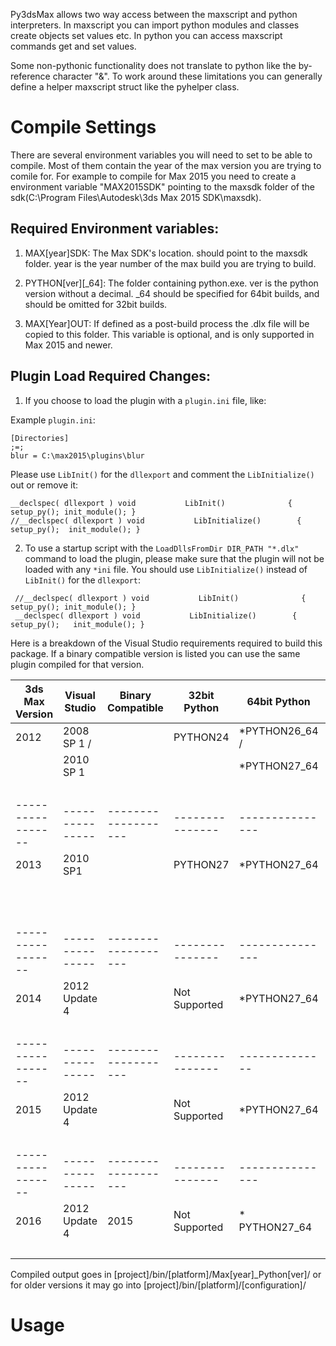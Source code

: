Py3dsMax allows two way access between the maxscript and python interpreters. In maxscript you can import python modules and classes create objects set values etc. In python you can access maxscript commands get and set values. 

Some non-pythonic functionality does not translate to python like the by-reference character "&". To work around these limitations you can generally define a helper maxscript struct like the pyhelper class.

# Compile Settings

There are several environment variables you will need to set to be able to compile. Most of them contain the year of the max version you are trying to comile for. For example to compile for Max 2015 you need to create a environment variable "MAX2015SDK" pointing to the maxsdk folder of the sdk(C:\Program Files\Autodesk\3ds Max 2015 SDK\maxsdk).


Required Environment variables:
-------------------------------

1. MAX[year]SDK: The Max SDK's location. should point to the maxsdk folder. year is the year number of the max build you are trying to build.

2. PYTHON[ver][_64]: The folder containing python.exe. ver is the python version without a decimal. _64 should be specified for 64bit builds, and should be omitted for 32bit builds.

3. MAX[Year]OUT: If defined as a post-build process the .dlx file will be copied to this folder. This variable is optional, and is only supported in Max 2015 and newer.

Plugin Load Required Changes:
-----------------------------

1. If you choose to load the plugin with a `plugin.ini` file, like:

Example `plugin.ini`:
 ```    
 [Directories]
 ;=;
 blur = C:\max2015\plugins\blur
 ```
 
 Please use `LibInit()` for the `dllexport` and comment the `LibInitialize()` out or remove it:
 
 ```
 __declspec( dllexport ) void           LibInit()              { setup_py(); init_module(); }
 //__declspec( dllexport ) void           LibInitialize()        { setup_py();	init_module(); }

 ```

2. To use a startup script with the `LoadDllsFromDir DIR_PATH "*.dlx"` command to load the plugin, please
make sure that the plugin will not be loaded with any `*ini` file. You should use `LibInitialize()`
 instead of `LibInit()` for the `dllexport`:
 
 ```
  //__declspec( dllexport ) void           LibInit()              { setup_py(); init_module(); }
  __declspec( dllexport ) void           LibInitialize()        { setup_py();	init_module(); }
 ```

Here is a breakdown of the Visual Studio requirements required to build this package. 
If a binary compatible version is listed you can use the same plugin compiled for that version.

| 3ds Max Version | Visual Studio | Binary Compatible | 32bit Python  | 64bit Python  | Config/Platform              |
|-----------------|---------------|-------------------|---------------|---------------|------------------------------|
| 2012            | 2008 SP 1 /   |                   | PYTHON24      | *PYTHON26_64 /| *Max2012_Python24 /          |
|                 | 2010 SP 1     |                   |               | *PYTHON27_64  | *Win32 Max2012x64_Python26 / |
|                 |               |                   |               |               | *x64                         |
|-----------------|---------------|-------------------|---------------|---------------|------------------------------|
| 2013            | 2010 SP1      |                   | PYTHON27      | *PYTHON27_64  | *Max2013x32_Python27 /       |
|                 |               |                   |               |               | *Win32 Max2013x64_Python27 / |
|                 |               |                   |               |               | *x64                         |     
|-----------------|---------------|-------------------|---------------|---------------|------------------------------|
| 2014            | 2012 Update 4 |                   | Not Supported | *PYTHON27_64  | *Max2014_Python27 /          |
|                 |               |                   |               |               | *x64                         |     
|-----------------|---------------|-------------------|---------------|-------------- |------------------------------|
| 2015            | 2012 Update 4 |                   | Not Supported | *PYTHON27_64  | *Max2015x64_Python27 /       |
|                 |               |                   |               |               | *x64                         |
|-----------------|---------------|-------------------|---------------|---------------|------------------------------|
| 2016            | 2012 Update 4 | 2015              | Not Supported |* PYTHON27_64  | *Max2015x64_Python27 /       |
|                 |               |                   |               |               | *x64                         |


Compiled output goes in [project]/bin/[platform]/Max[year]_Python[ver]/ or for older versions it may go into [project]/bin/[platform]/[configuration]/

# Usage
